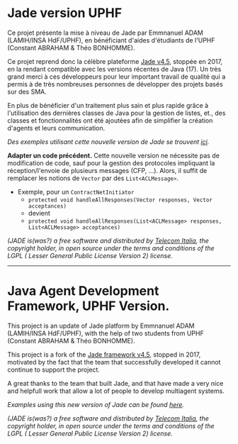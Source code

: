 # Jade version UPHF

Ce projet présente la mise à niveau de Jade par Emmnanuel ADAM (LAMIH/INSA HdF/UPHF), en bénéficiant d'aides d'étudiants de l'UPHF (Constant ABRAHAM & Théo BONHOMME).

Ce projet reprend donc la célèbre plateforme [Jade v4.5](https://jade.tilab.com/), stoppée en 2017, en la rendant compatible avec les versions récentes de Java (17).
Un très grand merci à ces développeurs pour leur important travail de qualité qui a permis à de très nombreuses personnes de développer des projets basés sur des SMA.

En plus de bénéficier d'un traitement plus sain et plus rapide grâce à l'utilisation des dernières classes de Java pour la gestion de listes, et., des classes et fonctionnalités ont été ajoutées afin de simplifier la création d'agents et leurs communication.

*Des exemples utilisant cette nouvelle version de Jade se trouvent [ici](https://emmanueladam.github.io/jade/).*

**Adapter un code précédent.** Cette nouvelle version ne nécessite pas de modification de code, sauf pour la gestion des protocoles impliquant la réception/l'envoie de plusieurs messages (CFP, ...).
Alors, il suffit de remplacer les notions de `Vector` par des `List<ACLMessage>`. 
- Exemple, pour un `ContractNetInitiator`
    - `protected void handleAllResponses(Vector responses, Vector acceptances)`
  - devient
  - `protected void handleAllResponses(List<ACLMessage> responses, List<ACLMessage> acceptances)`


*(JADE is(was?) a free software and distributed by [Telecom Italia](https://www.gruppotim.it/it.html), the copyright holder, in open source under the terms and conditions of the LGPL ( Lesser General Public License Version 2) license.*


---
# Java Agent Development Framework, UPHF Version.

This project is an update of Jade platform by Emmnanuel ADAM (LAMIH/INSA HdF/UPHF), with the help of two students from UPHF (Constant ABRAHAM & Théo BONHOMME).


This project is a fork of the [Jade framework v4.5](https://jade.tilab.com/), stopped in 2017, motivated by the fact that the team that successfully developed it cannot continue to support the project.

A great thanks to the team that built Jade, and that have made a very nice and helpfull work that allow a lot of people to develop multiagent systems.

*Examples using this new version of Jade can be found [here](https://emmanueladam.github.io/jade/).*

*(JADE is(was?) a free software and distributed by [Telecom Italia](https://www.gruppotim.it/it.html), the copyright holder, in open source under the terms and conditions of the LGPL ( Lesser General Public License Version 2) license.*
